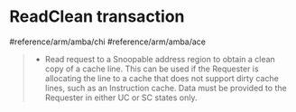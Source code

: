 # ReadClean transaction
#reference/arm/amba/chi
#reference/arm/amba/ace
> * Read request to a Snoopable address region to obtain a clean copy of a cache line. This can be used if the Requester is allocating the line to a cache that does not support dirty cache lines, such as an Instruction cache. Data must be provided to the Requester in either UC or SC states only. 
